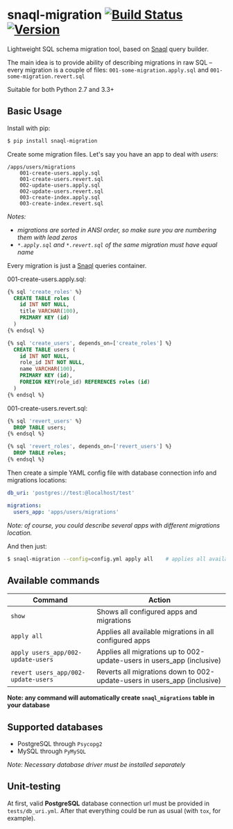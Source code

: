 # snaql-migration [![Build Status](https://img.shields.io/travis/komissarex/snaql-migration.svg)](https://travis-ci.org/komissarex/snaql-migration) [![Version](https://img.shields.io/pypi/v/snaql-migration.svg)](https://pypi.python.org/pypi/snaql-migration)

Lightweight SQL schema migration tool, based on [Snaql](https://github.com/semirook/snaql) query builder.

The main idea is to provide ability of describing migrations in raw SQL – every migration is a couple of files: `001-some-migration.apply.sql` and `001-some-migration.revert.sql`

Suitable for both Python 2.7 and 3.3+

Basic Usage
-----------

Install with pip:

```bash
$ pip install snaql-migration
```

Create some migration files. 
Let's say you have an app to deal with *users*:

```
/apps/users/migrations
    001-create-users.apply.sql
    001-create-users.revert.sql
    002-update-users.apply.sql
    002-update-users.revert.sql
    003-create-index.apply.sql
    003-create-index.revert.sql
```

*Notes:*
* *migrations are sorted in ANSI order, so make sure you are numbering them with lead zeros*
* *`*.apply.sql` and `*.revert.sql` of the same migration must have equal name*

Every migration is just a [Snaql](https://github.com/semirook/snaql) queries container.

001-create-users.apply.sql:
```sql
{% sql 'create_roles' %}
  CREATE TABLE roles (
    id INT NOT NULL,
    title VARCHAR(100),
    PRIMARY KEY (id)
  )
{% endsql %}

{% sql 'create_users', depends_on=['create_roles'] %}
  CREATE TABLE users (
    id INT NOT NULL,
    role_id INT NOT NULL,
    name VARCHAR(100),
    PRIMARY KEY (id),
    FOREIGN KEY(role_id) REFERENCES roles (id)
  )
{% endsql %}
```

001-create-users.revert.sql:
```sql
{% sql 'revert_users' %}
  DROP TABLE users;
{% endsql %}

{% sql 'revert_roles', depends_on=['revert_users'] %}
  DROP TABLE roles;
{% endsql %}
```

Then create a simple YAML config file with database connection info and migrations locations:

```yaml
db_uri: 'postgres://test:@localhost/test'

migrations:
  users_app: 'apps/users/migrations'
```

*Note: of course, you could describe several apps with different migrations location.*

And then just:

```bash
$ snaql-migration --config=config.yml apply all    # applies all available migrations in all configured apps
```

Available commands
------------------

Command | Action
------ | ------
`show` | Shows all configured apps and migrations
`apply all` | Applies all available migrations in all configured apps
`apply users_app/002-update-users` | Applies all migrations up to 002-update-users in users_app (inclusive)
`revert users_app/002-update-users` | Reverts all migrations down to 002-update-users in users_app (inclusive)

**Note: any command will automatically create `snaql_migrations` table in your database**

Supported databases
-------------------
* PostgreSQL through `Psycopg2`
* MySQL through `PyMySQL`

*Note: Necessary database driver must be installed separately*

Unit-testing
-------
At first, valid **PostgreSQL** database connection url must be provided in `tests/db_uri.yml`. 
After that everything could be run as usual (with `tox`, for example).
